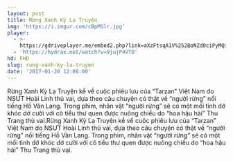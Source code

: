 ```yaml
---
layout: post
title: Rừng Xanh Kỳ Lạ Truyện
img: 'https://i.imgur.com/cBpMSlr.jpg'
player:
  - >-
    https://gdriveplayer.me/embed2.php?link=aXzFtsqA1V%252BoNZd0ciPyMQis7amVJ%252Bpy%252FWITQ56FefrWHkbnYTlOztuDNlbMoRS8qfF%252B2SM4SE85CtCkvEViIafUI9grKGhmj%252FeE%252BaAYu5mYsG92RAPPyMrAtT42xewQQMhp7yjDCN6U%252FnRfJ6PFSUJ53yS%252B%252Bd%252B4FdSyKLLPzh6BWLswjNFLuuaM09jE70y7CTZz9xRZOfLxwxXew2J6BP
  - 'https://hydrax.net/watch?v=9jujP4VTD'
hd: FHD
slug: rung-xanh-ky-la-truyen
date: '2017-01-20 12:00:00'
---
```


Rừng Xanh Kỳ Lạ Truyện kể về cuộc phiêu lưu của “Tarzan” Việt Nam do NSƯT Hoài Linh thủ vai, dựa theo câu chuyện có thật về “người rừng” nổi tiếng Hồ Văn Lang. Trong phim, nhân vật “người rừng” sẽ có một mối tình dở khóc dở cười với cô tiểu thư quen được nuông chiều do “hoa hậu hài” Thu Trang thủ vai.Rừng Xanh Kỳ Lạ Truyện kể về cuộc phiêu lưu của “Tarzan” Việt Nam do NSƯT Hoài Linh thủ vai, dựa theo câu chuyện có thật về “người rừng” nổi tiếng Hồ Văn Lang. Trong phim, nhân vật “người rừng” sẽ có một mối tình dở khóc dở cười với cô tiểu thư quen được nuông chiều do “hoa hậu hài” Thu Trang thủ vai.

